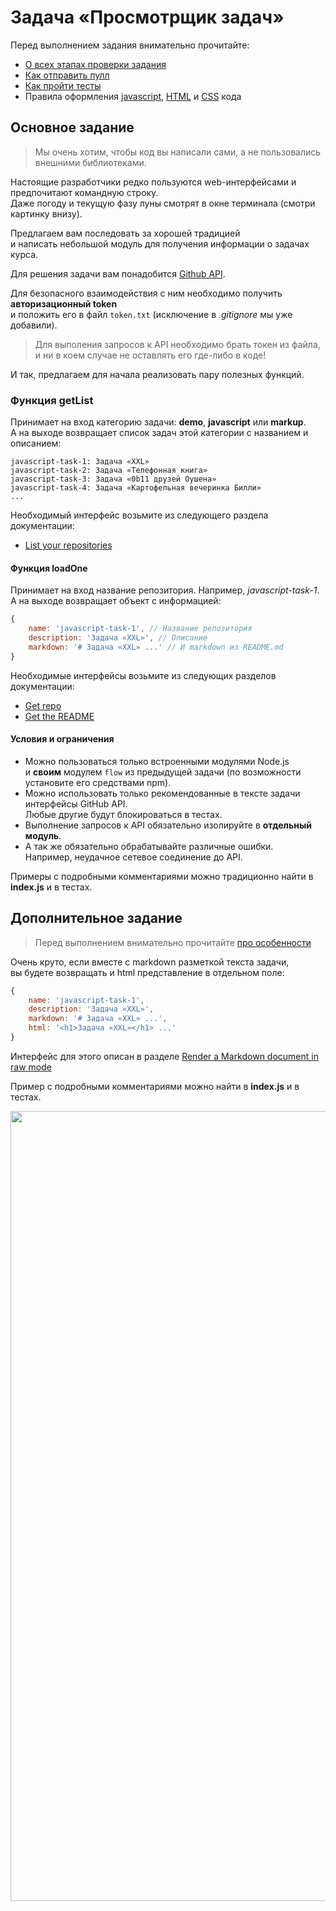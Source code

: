 # Задача «Просмотрщик задач»

Перед выполнением задания внимательно прочитайте:

- [О всех этапах проверки задания](https://github.com/urfu-2016/guides/blob/master/workflow/overall.md)
- [Как отправить пулл](https://github.com/urfu-2016/guides/blob/master/workflow/pull.md)
- [Как пройти тесты](https://github.com/urfu-2016/guides/blob/master/workflow/test.md)
- Правила оформления [javascript](https://github.com/urfu-2016/guides/blob/master/codestyle/js.md), [HTML](https://github.com/urfu-2016/guides/blob/master/codestyle/html.md) и [CSS](https://github.com/urfu-2016/guides/blob/master/codestyle/css.md) кода

## Основное задание

> Мы очень хотим, чтобы код вы написали сами, а не пользовались внешними библиотеками.

Настоящие разработчики редко пользуются web-интерфейсами и предпочитают командную строку.  
Даже погоду и текущую фазу луны смотрят в окне терминала (смотри картинку внизу).

Предлагаем вам последовать за хорошей традицией  
и написать небольшой модуль для получения информации о задачах курса.

Для решения задачи вам понадобится [Github API](https://developer.github.com/v3/).

Для безопасного взаимодействия с ним необходимо получить **авторизационный token**  
и положить его в файл `token.txt` (исключение в *.gitignore* мы уже добавили).

> Для выполения запросов к API необходимо брать токен из файла,  
и ни в коем случае не оставлять его где-либо в коде!

И так, предлагаем для начала реализовать пару полезных функций.

### Функция getList

Принимает на вход категорию задачи: **demo**, **javascript** или **markup**.  
А на выходе возвращает список задач этой категории с названием и описанием:  

```
javascript-task-1: Задача «XXL»
javascript-task-2: Задача «Телефонная книга»
javascript-task-3: Задача «0b11 друзей Оушена»
javascript-task-4: Задача «Картофельная вечеринка Билли»
...
```

Необходимый интерфейс возьмите из следующего раздела документации:
- [List your repositories](https://developer.github.com/v3/repos/#list-your-repositories)

#### Функция loadOne

Принимает на вход название репозитория. Например, *javascript-task-1*.  
А на выходе возвращает объект с информацией:

```js
{
    name: 'javascript-task-1', // Название репозитория
    description: 'Задача «XXL»', // Описание
    markdown: '# Задача «XXL» ...' // И markdown из README.md
}
```

Необходимые интерфейсы возьмите из следующих разделов документации:  
- [Get repo](https://developer.github.com/v3/repos/#get)
- [Get the README](https://developer.github.com/v3/repos/contents/#get-the-readme)

#### Условия и ограничения

- Можно пользоваться только встроенными модулями Node.js  
и **своим** модулем `flow` из предыдущей задачи (по возможности установите его средствами npm).
- Можно использовать только рекомендованные в тексте задачи интерфейсы GitHub API.  
Любые другие будут блокироваться в тестах.
- Выполнение запросов к API обязательно изолируйте в **отдельный модуль**.
- А так же обязательно обрабатывайте различные ошибки.  
Например, неудачное сетевое соединение до API.

Примеры с подробными комментариями можно традиционно найти в __index.js__ и в тестах.

## Дополнительное задание

> Перед выполнением внимательно прочитайте [про особенности](https://github.com/urfu-2016/guides/blob/master/workflow/extra.md)

Очень круто, если вместе с markdown разметкой текста задачи,  
вы будете возвращать и html представление в отдельном поле:  
```js
{
    name: 'javascript-task-1',
    description: 'Задача «XXL»',
    markdown: '# Задача «XXL» ...',
    html: '<h1>Задача «XXL»</h1> ...'
}
```

Интерфейс для этого описан в разделе [Render a Markdown document in raw mode](https://developer.github.com/v3/markdown/#render-a-markdown-document-in-raw-mode)

Пример с подробными комментариями можно найти в __index.js__ и в тестах.

<img width="1264" alt="" src="https://cloud.githubusercontent.com/assets/4534405/20875529/3fe05294-badd-11e6-8e8d-18c4d33e8f4e.png">
